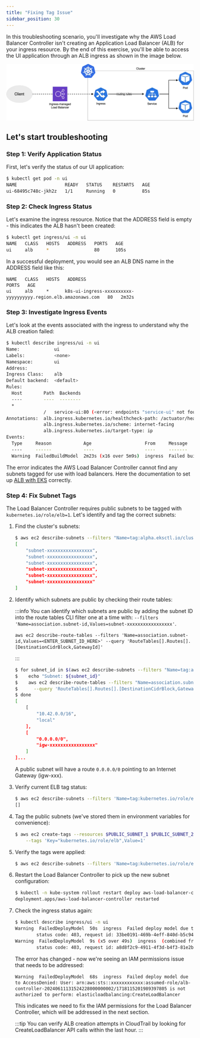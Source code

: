 ```yaml
---
title: "Fixing Tag Issue"
sidebar_position: 30
---
```


In this troubleshooting scenario, you'll investigate why the AWS Load Balancer Controller isn't creating an Application Load Balancer (ALB) for your ingress resource. By the end of this exercise, you'll be able to access the UI application through an ALB ingress as shown in the image below.

![ingress](./assets/ingress.webp)

## Let's start troubleshooting

### Step 1: Verify Application Status

First, let's verify the status of our UI application:

```bash
$ kubectl get pod -n ui
NAME                  READY   STATUS    RESTARTS   AGE
ui-68495c748c-jkh2z   1/1     Running   0          85s
```

### Step 2: Check Ingress Status

Let's examine the ingress resource. Notice that the ADDRESS field is empty - this indicates the ALB hasn't been created:

```bash
$ kubectl get ingress/ui -n ui
NAME   CLASS   HOSTS   ADDRESS   PORTS   AGE
ui     alb     *                 80      105s
```

In a successful deployment, you would see an ALB DNS name in the ADDRESS field like this:

```text
NAME   CLASS   HOSTS   ADDRESS                                                    PORTS   AGE
ui     alb     *      k8s-ui-ingress-xxxxxxxxxx-yyyyyyyyyy.region.elb.amazonaws.com   80   2m32s
```

### Step 3: Investigate Ingress Events

Let's look at the events associated with the ingress to understand why the ALB creation failed:

```bash
$ kubectl describe ingress/ui -n ui
Name:             ui
Labels:           <none>
Namespace:        ui
Address:
Ingress Class:    alb
Default backend:  <default>
Rules:
  Host        Path  Backends
  ----        ----  --------
  *
              /   service-ui:80 (<error: endpoints "service-ui" not found>)
Annotations:  alb.ingress.kubernetes.io/healthcheck-path: /actuator/health/liveness
              alb.ingress.kubernetes.io/scheme: internet-facing
              alb.ingress.kubernetes.io/target-type: ip
Events:
  Type     Reason            Age                    From     Message
  ----     ------            ----                   ----     -------
  Warning  FailedBuildModel  2m23s (x16 over 5m9s)  ingress  Failed build model due to couldn't auto-discover subnets: unable to resolve at least one subnet (0 match VPC and tags: [kubernetes.io/role/elb])

```

The error indicates the AWS Load Balancer Controller cannot find any subnets tagged for use with load balancers. Here the documentation to set up [ALB with EKS](https://kubernetes-sigs.github.io/aws-load-balancer-controller/v2.4/deploy/subnet_discovery/) correctly.

### Step 4: Fix Subnet Tags

The Load Balancer Controller requires public subnets to be tagged with `kubernetes.io/role/elb=1`. Let's identify and tag the correct subnets:

1. Find the cluster's subnets:

   ```bash
   $ aws ec2 describe-subnets --filters "Name=tag:alpha.eksctl.io/cluster-name,Values=${EKS_CLUSTER_NAME}" --query 'Subnets[].SubnetId[]'
   [
       "subnet-xxxxxxxxxxxxxxxxx",
       "subnet-xxxxxxxxxxxxxxxxx",
       "subnet-xxxxxxxxxxxxxxxxx",
       "subnet-xxxxxxxxxxxxxxxxx",
       "subnet-xxxxxxxxxxxxxxxxx",
       "subnet-xxxxxxxxxxxxxxxxx"
   ]
   ```

2. Identify which subnets are public by checking their route tables:

   :::info
   You can identify which subnets are public by adding the subnet ID into the route tables CLI filter one at a time with: `--filters 'Name=association.subnet-id,Values=subnet-xxxxxxxxxxxxxxxxx'`.

   ```text
   aws ec2 describe-route-tables --filters 'Name=association.subnet-id,Values=<ENTER_SUBNET_ID_HERE>' --query 'RouteTables[].Routes[].[DestinationCidrBlock,GatewayId]'

   ```

   :::

   ```bash
   $ for subnet_id in $(aws ec2 describe-subnets --filters "Name=tag:alpha.eksctl.io/cluster-name,Values=${EKS_CLUSTER_NAME}" --query 'Subnets[].SubnetId[]' --output text); do
   $    echo "Subnet: ${subnet_id}"
   $    aws ec2 describe-route-tables --filters "Name=association.subnet-id,Values=${subnet_id}" \
   $      --query 'RouteTables[].Routes[].[DestinationCidrBlock,GatewayId]'
   $ done
   [
       [
           "10.42.0.0/16",
           "local"
       ],
       [
           "0.0.0.0/0",
           "igw-xxxxxxxxxxxxxxxxx"
       ]
   ]...
   ```

   A public subnet will have a route `0.0.0.0/0` pointing to an Internet Gateway (igw-xxx).

3. Verify current ELB tag status:

   ```bash
   $ aws ec2 describe-subnets --filters 'Name=tag:kubernetes.io/role/elb,Values=1' --query 'Subnets[].SubnetId'
   []
   ```

4. Tag the public subnets (we've stored them in environment variables for convenience):

   ```bash
   $ aws ec2 create-tags --resources $PUBLIC_SUBNET_1 $PUBLIC_SUBNET_2 $PUBLIC_SUBNET_3 \
       --tags 'Key="kubernetes.io/role/elb",Value=1'
   ```

5. Verify the tags were applied:

   ```bash
   $ aws ec2 describe-subnets --filters 'Name=tag:kubernetes.io/role/elb,Values=1' --query 'Subnets[].SubnetId'
   ```

6. Restart the Load Balancer Controller to pick up the new subnet configuration:

   ```bash
   $ kubectl -n kube-system rollout restart deploy aws-load-balancer-controller
   deployment.apps/aws-load-balancer-controller restarted
   ```

7. Check the ingress status again:

   ```bash
   $ kubectl describe ingress/ui -n ui
   Warning  FailedDeployModel  50s  ingress  Failed deploy model due to AccessDenied: User: arn:aws:sts::021629549003:assumed-role/alb-controller-20250216203332410200000002/1739739040072980120 is not authorized to perform: elasticloadbalancing:CreateLoadBalancer on resource: arn:aws:elasticloadbalancing:us-west-2:021629549003:loadbalancer/app/k8s-ui-ui-5ddc3ba496/* because no identity-based policy allows the elasticloadbalancing:CreateLoadBalancer action
           status code: 403, request id: 33be0191-469b-4eff-840d-b5c9420f76c6
   Warning  FailedDeployModel  9s (x5 over 49s)  ingress  (combined from similar events): Failed deploy model due to AccessDenied: User: arn:aws:sts::021629549003:assumed-role/alb-controller-20250216203332410200000002/1739739040072980120 is not authorized to perform: elasticloadbalancing:CreateLoadBalancer on resource: arn:aws:elasticloadbalancing:us-west-2:021629549003:loadbalancer/app/k8s-ui-ui-5ddc3ba496/* because no identity-based policy allows the elasticloadbalancing:CreateLoadBalancer action
           status code: 403, request id: a8d8f2c9-4911-4f3d-b4f3-81e2b0644e04
   ```

   The error has changed - now we're seeing an IAM permissions issue that needs to be addressed:

   ```text
   Warning  FailedDeployModel  68s  ingress  Failed deploy model due to AccessDenied: User: arn:aws:sts::xxxxxxxxxxxx:assumed-role/alb-controller-20240611131524228000000002/1718115201989397805 is not authorized to perform: elasticloadbalancing:CreateLoadBalancer
   ```

   This indicates we need to fix the IAM permissions for the Load Balancer Controller, which will be addressed in the next section.

   :::tip
   You can verify ALB creation attempts in CloudTrail by looking for CreateLoadBalancer API calls within the last hour.
   :::
